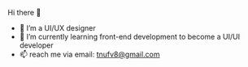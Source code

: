 Hi there 👋

- 🔭 I’m a UI/UX designer
- 🌱 I’m currently learning front-end development to become a UI/UI developer 
- 📫 reach me via email: tnufv8@gmail.com

